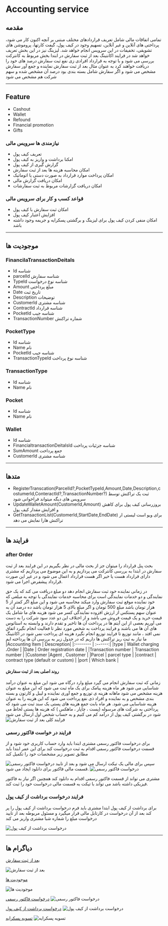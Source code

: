 # Accounting service

## مقدمه

تمامی اتفاقات مالی شامل تعریف قراردادهای مختلف مبتنی بر آنچه اکنون کار می شود، پرداختی های آنلاین و غیر آنلاین، تسهیم وجود در کیف پول، گیفت کارتها، پروموشن های تشویقی، تخفیفات در این سرویس انجام خواهد شد. لیزینگ نیز در این بخش تعریف خواهد شد
در فرایند اکانتینگ بعد از ثبت سفارش در ابتدا بخش مربوط به کانترکت بررسی می شود و با توجه به قرارداد افرادی زی نفع ثبت سفارش درصد های خود را دریافت خواهند کرد به عنوان مثال بعد از ثبت سفارش  نماینده و جمع آور سفارش مشخص می شود و اگر سفارش شامل بسته بندی بود درصد آن مشخص شده و سهم شرکت هم مشخص می شود

---

## Feature

- Cashout
- Wallet
- Refound
- Financial promotion
- Gifts

### نیازمندی ها سرویس مالی

- تعریف کیف پول 
- امکنا برداشت و واریز به کیف پول 
- گزارش گیری از کیف پول 
- امکان محاسبه هزینه ها بعد از ثبت سفارش
- امکان پرداخت موارد قرارداد به صورت دستی یا اتوماتیک 
- امکان دریافت گزارش مالی 
- امکان دریافت گزارشات مربوط به ثبت سفارشات

### قواعد کسب و کار برای سرویس مالی

- امکان ثبت سفارش با کیف پول
- افزایش اعتبار کیف پول
- امکان منفی کردن کیف پول برای لیزینگ و برگشتی پسکرایه و جریمه وجود داشته باشد
  
---

## موجودیت ها

### FinancilaTransactionDeitals

- Id
  شناسه
- parcelId
  شناسه سفارش
- TypeId
  شناسه نوع درخواست
- Amount
  مبلغ پرداختی
- Date
  تاریخ ثبت
- Description
  توضیحات
- CustomerId
  شناسه مشتری
- ContractId
  شناسه قرارداد
- PocketId
  شناسه جیب
- TransactionNumber
  شماره تراکنش

### PocketType

- Id
  شناسه
- Name
  نام
- PocketId
  شناسه جیب
- TransactionTypeId
  شناسه نوع پرداخت

### TransactionType

- Id
  شناسه
- Name
  نام

### Pocket

- Id
  شناسه
- Name
  نام

### Wallet

- Id
  شناسه
- FinancialtransactionDeitalsId
  شناسه جزئیات پرداخت
- SumAmount
  جمع پرداخت
- CustomerId
  شناسه مشتری

---

## متدها

- RegisterTranscation(ParcelId?,PocketTypeId,Amount,Date,Description,costumerId,ConteractId?,TransactionNumber?)
 ثبت یک تراکنش توسط سرویس های دیگه میتواند فراخوانی شود
- UpdateWalletAmount(CustomerId,Amount)
  بروزرسانی کیف پول برای کاهش و افزایش مقدار کیف پول 
- GetTransactionList(CustomerId,StartDate,EndDate)
  برای ویو است لیستی ار تراکنش هارا نمایش می دهد

---

## فرایند ها

### after Order

بحث پنل قرارداد را میتوان جز از بحث مالی در نظر بگیریم
در این فرایند بعد از ثبت سفارش در ابتدا به بررسی کانترکت می پردازیم و به این موضوع می پردازیم که مشتری دارای قرارداد هست یا خیر اگر هست قرارداد اعمال می شود و در غیر این صورت قرارداد پیشفرض اجرا می شود.

در زمانی نماینده خود ثبت سفارش انجام دهد دو مبلغ دریافت می کند که یک حق نمایندگی و دو خدمات نمایندگی است برای محاسبه خدمات نمایندگی با توجه به مبلغی که خود نماینده موقع ثبت سفارش وارد میکند محاسبه می شود و این مبلغ اگر کمتر از 5 هزار تومان باشد مبلغ 500 تومان و اگر مبلغ بالای 5 هزار تومان باشد ده درصد آن  به عنوان سهم پستکس از  ارزش افزوده نمایندگی کسر می شود 
هزینه های ما شامل یک قیمت خرید و یک قیمت فروش می باشد و از اختلاف این دو عدد سود شرکت را به دست می آوریم
بعصی از این آیتم ها در پرداخت آن ها تاخیر و تقدم دارند و وابسته به استاتوس های آن ها می باشند و فرایند پرداخت به شخص مورد نظر تا فعالیت انجام نگیرد اتفاق نمی افتد ، مانند توزیع تا فرایند توزیع انجام نگیرد هزینه ای پرداخت نمی شود
در اکانتینگ ما نیاز به ثبت ریز تراکنش ها داریم که در جدول زیر به بررسی آن ها پرداخته ایم
|Accounting Item     | Descreption|
|:-------- | :------:|
|type      | Wallet charging ،Order |
|Date      | Order registration date |
|Transaction number      | Transaction number  |
|Customer      |Agent , Customer |
|Parcel      | parcel type  |
|contract      | contract type (default or custom) |
|port      | Which bank |

#### روند اصلی بعد از ثبت سفارش

زمانی که ثبت سفارش انجام می گیرد مبلغ وارد درگاه می شود این مبلغ به عنوان درآمد شناسایی می شود
هر ماه هزینه پیامک برای یک ماه ثبت می شود که این مبلغ به عنوان هزینه مشخص می شود 
ماهانه هزینه ی توزیع و جمع آوری نماینده و لیبل و کارتون و بسته بندی مشخص و به نماینده و افراد ذی نفع پرداخت می شود که این هزینه را به عنوان هزینه شناسایی می شود.
هر ماه بابت جمع هزینه های پستی یک سند ثبت می شود که پرداختی به شرکت های مرسوله (پست ، چاپار ، ماهکس ) که هزینه ها پستی لحاظ می شود 
در برگشتی کیف پول از درآمد کم می کنیم و به حساب شخص اول ارسال می شود 
![  فرایند کلی بعد از ثبت سفارش](imgs/afterOrder.png)


### فرایند در خواست فاکتور رسمی 

برای درخواست فاکتور رسمی مشتری ابتدا باید وارد حساب کاربری خود شود و از قسمت درخواست فاکتور رسمی اقدام به ثبت درخواست کند 
برای این عمر ابتدا باید مطابق تصویر زیر مشخصات خود را تکمیل کند 

![درخواست فاکتور رسمی](imgs/FactorRasmi.png)
سپس برای مالی یک تیکت ارسال می شود و بعد از تایید قسمت مالی فاکتور برای دانلود ایجاد می شود.
![درخواست فاکتور رسمی](imgs/FactorRasmi1.png)

مشتری می تواند از قسمت فاکتور رسمی اقدام به دانلود کند 
همچنین اگر نیاز به فاکتور فیزیکی داشته باشد می تواند با تیکت به قسمت مالی درخواست خود را ثبت کند.

### فرایند درخواست برداشت از کیف پول

برای برداشت از کیف پول ابتدا مشتری باید فرم درخواست برداشت از کیف پول را پر کند بعد از آن درخواست در کارتابل مالی قرار میگیرد و مسئول مربوطه بعد از تایید درخواست مبلغ را شماره شبا مشتری واریز می کند 

![درخواست برداشت از کیف پول](imgs/Liquidation-wallet1.png)


---

## دیاگرام ها

[بعد از ثبت سفارش](Diagrams/AfterOrderAccounting.drawio)

![بعد از ثبت سفارش](imgs/AfterOrderAccounting.png)

[موجودیت ها](Diagrams/AccountingERD.drawio)

![موجودیت ها](imgs/AccountingEntity.png)

[درخواست فاکتور رسمی](Diagrams/Factor-rasmi.drawio)
![درخواست فاکتور رسمی](imgs/Factor-rasmi-diagram.png)

[درخواست برداشت از کیف پول](Diagrams/Liquidation-wallet.drawio)
![درخواست برداشت از کیف پول](imgs/Liquidation-wallet.png)


[تسویه پسکرایه](Diagrams/CODPlan.drawio)
![تسویه پسکرایه](imgs/CODPlan.png)
